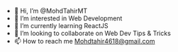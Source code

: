 - 👋 Hi, I’m @MohdTahirMT
- 👀 I’m interested in Web Development
- 🌱 I’m currently learning ReactJS
- 💞️ I’m looking to collaborate on Web Dev Tips & Tricks
- 📫 How to reach me Mohdtahir4618@gmail.com

<!---
MohdTahirMT/MohdTahirMT is a ✨ special ✨ repository because its `README.md` (this file) appears on your GitHub profile.
You can click the Preview link to take a look at your changes.
--->

